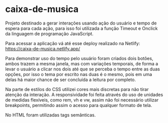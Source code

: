 # caixa-de-musica

Projeto destinado a gerar interações usando ação do usuário e tempo de espera para cada ação, para isso foi utilizada a função Timeout e Onclick da linguagem de programação JavaScript.

Para acessar a aplicação vá até esse deploy realizado na Netlify: https://caixa-de-musica.netlify.app/

Para demonstrar uso do tempo pelo usuário foram criados dois botões, ambos trazem a mesma janela, mas com variações temporais, de forma a levar o usuário a clicar nos dois até que se perceba o tempo entre as duas opções, por isso o tema por escrito nas duas é o mesmo, pois em uma delas há maior chance de ser concluída a leitura por completo.

Na parte de estilos do CSS utilizei cores mais discretas para não tirar atenção da interação.
A responsividade foi feita através do uso de unidades de medidas flexíveis, como rem, vh e vw, assim não foi necessário utilizar breakpoints, permitindo assim o acesso para qualquer formato de tela.

No HTML foram utilizadas tags semânticas.
